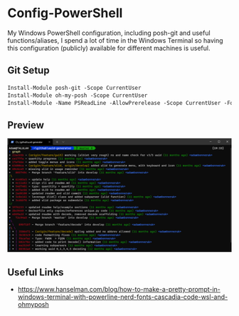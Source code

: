 # Config-PowerShell
My Windows PowerShell configuration, including posh-git and useful functions/aliases, I spend a lot of time in the Windows Terminal so having this configuration (publicly) available for different machines is useful.

## Git Setup
```ps
Install-Module posh-git -Scope CurrentUser
Install-Module oh-my-posh -Scope CurrentUser
Install-Module -Name PSReadLine -AllowPrerelease -Scope CurrentUser -Force -SkipPublisherCheck
```

## Preview
![](.screenshot/preview.png)

## Useful Links
- https://www.hanselman.com/blog/how-to-make-a-pretty-prompt-in-windows-terminal-with-powerline-nerd-fonts-cascadia-code-wsl-and-ohmyposh